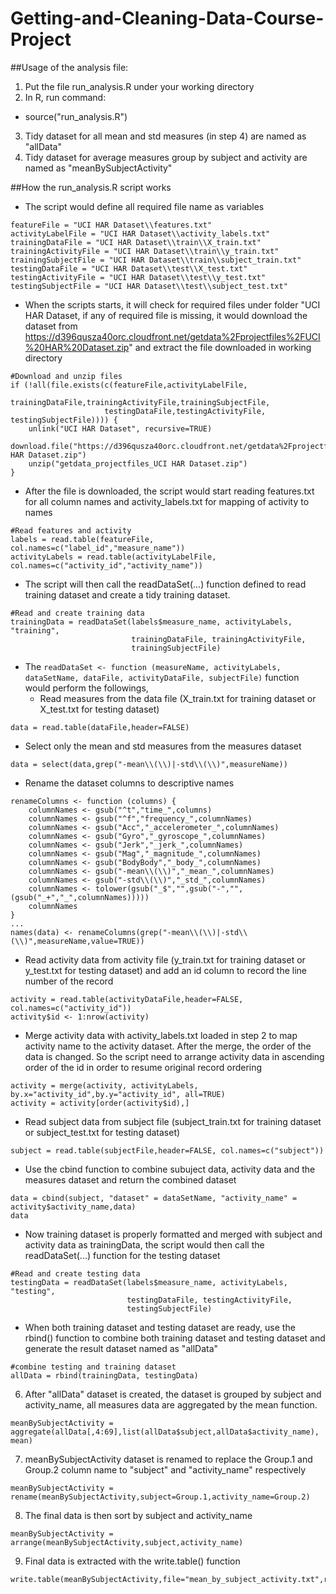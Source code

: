 # Getting-and-Cleaning-Data-Course-Project

##Usage of the analysis file:
1. Put the file run_analysis.R under your working directory
2. In R, run command:
  * source("run_analysis.R")
3. Tidy dataset for all mean and std measures (in step 4) are named as "allData"
4. Tidy dataset for average measures group by subject and activity are named as "meanBySubjectActivity"

##How the run_analysis.R script works
* The script would define all required file name as variables
```
featureFile = "UCI HAR Dataset\\features.txt"
activityLabelFile = "UCI HAR Dataset\\activity_labels.txt"
trainingDataFile = "UCI HAR Dataset\\train\\X_train.txt"
trainingActivityFile = "UCI HAR Dataset\\train\\y_train.txt"
trainingSubjectFile = "UCI HAR Dataset\\train\\subject_train.txt"
testingDataFile = "UCI HAR Dataset\\test\\X_test.txt"
testingActivityFile = "UCI HAR Dataset\\test\\y_test.txt"
testingSubjectFile = "UCI HAR Dataset\\test\\subject_test.txt"
```    
* When the scripts starts, it will check for required files under folder "UCI HAR Dataset, if any of required file is missing, it would download the dataset from https://d396qusza40orc.cloudfront.net/getdata%2Fprojectfiles%2FUCI%20HAR%20Dataset.zip" and extract the file downloaded in working directory
```
#Download and unzip files
if (!all(file.exists(c(featureFile,activityLabelFile,
                       trainingDataFile,trainingActivityFile,trainingSubjectFile,
                     testingDataFile,testingActivityFile, testingSubjectFile)))) {
    unlink("UCI HAR Dataset", recursive=TRUE)
    download.file("https://d396qusza40orc.cloudfront.net/getdata%2Fprojectfiles%2FUCI%20HAR%20Dataset.zip","getdata_projectfiles_UCI HAR Dataset.zip")
    unzip("getdata_projectfiles_UCI HAR Dataset.zip")
}
```
* After the file is downloaded, the script would start reading features.txt for all column names and activity_labels.txt for mapping of activity to names
```
#Read features and activity
labels = read.table(featureFile, col.names=c("label_id","measure_name"))
activityLabels = read.table(activityLabelFile, col.names=c("activity_id","activity_name"))
```
* The script will then call the readDataSet(...) function defined to read training dataset and create a tidy training dataset. 
```
#Read and create training data
trainingData = readDataSet(labels$measure_name, activityLabels, "training",
                           trainingDataFile, trainingActivityFile, 
                           trainingSubjectFile)
```
* The `readDataSet <- function (measureName, activityLabels, dataSetName, dataFile, activityDataFile, subjectFile)` function would perform the followings,
  * Read measures from the data file (X_train.txt for training dataset or X_test.txt for testing dataset)
```
data = read.table(dataFile,header=FALSE)
```
  * Select only the mean and std measures from the measures dataset
```
data = select(data,grep("-mean\\(\\)|-std\\(\\)",measureName))
```
  * Rename the dataset columns to descriptive names
```
renameColumns <- function (columns) {
    columnNames <- gsub("^t","time_",columns)
    columnNames <- gsub("^f","frequency_",columnNames)
    columnNames <- gsub("Acc","_accelerometer_",columnNames)
    columnNames <- gsub("Gyro","_gyroscope_",columnNames)
    columnNames <- gsub("Jerk","_jerk_",columnNames)
    columnNames <- gsub("Mag","_magnitude_",columnNames)
    columnNames <- gsub("BodyBody","_body_",columnNames)
    columnNames <- gsub("-mean\\(\\)","_mean_",columnNames)
    columnNames <- gsub("-std\\(\\)","_std_",columnNames)
    columnNames <- tolower(gsub("_$","",gsub("-","",(gsub("_+","_",columnNames)))))
    columnNames
}
...
names(data) <- renameColumns(grep("-mean\\(\\)|-std\\(\\)",measureName,value=TRUE))
```
  * Read activity data from activity file (y_train.txt for training dataset or y_test.txt for testing dataset) and add an id column to record the line number of the record
```
activity = read.table(activityDataFile,header=FALSE, col.names=c("activity_id"))
activity$id <- 1:nrow(activity)
```
  * Merge activity data with activity_labels.txt loaded in step 2 to map activity name to the activity dataset. After the merge, the order of the data is changed. So the script need to arrange activity data in ascending order of the id in order to resume original record ordering
```
activity = merge(activity, activityLabels, by.x="activity_id",by.y="activity_id", all=TRUE)
activity = activity[order(activity$id),]
```
  * Read subject data from subject file (subject_train.txt for training dataset or subject_test.txt for testing dataset)
```
subject = read.table(subjectFile,header=FALSE, col.names=c("subject"))
```
  * Use the cbind function to combine subuject data, activity data and the measures dataset and return the combined dataset
```
data = cbind(subject, "dataset" = dataSetName, "activity_name" = activity$activity_name,data)
data
```
* Now training dataset is properly formatted and merged with subject and activity data as trainingData, the script would then call the readDataSet(...) function for the testing dataset
```
#Read and create testing data
testingData = readDataSet(labels$measure_name, activityLabels, "testing",
                          testingDataFile, testingActivityFile, 
                          testingSubjectFile)
```
* When both training dataset and testing dataset are ready, use the rbind() function to combine both training dataset and testing dataset and generate the result dataset named as "allData"
```
#combine testing and training dataset
allData = rbind(trainingData, testingData)
```
6. After "allData" dataset is created, the dataset is grouped by subject and activity_name, all measures data are aggregated by the mean function.
```
meanBySubjectActivity = aggregate(allData[,4:69],list(allData$subject,allData$activity_name), mean)
```
7. meanBySubjectActivity dataset is renamed to replace the Group.1 and Group.2 column name to "subject" and "activity_name" respectively
```
meanBySubjectActivity = rename(meanBySubjectActivity,subject=Group.1,activity_name=Group.2)
```
8. The final data is then sort by subject and activity_name
```
meanBySubjectActivity = arrange(meanBySubjectActivity,subject,activity_name)
```
9. Final data is extracted with the write.table() function
```
write.table(meanBySubjectActivity,file="mean_by_subject_activity.txt",row.name=FALSE)
```
